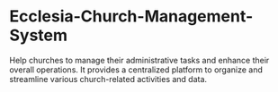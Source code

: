 # Ecclesia-Church-Management-System
Help churches to manage their administrative tasks and enhance their overall operations. It provides a centralized platform to organize and streamline various church-related activities and data.
